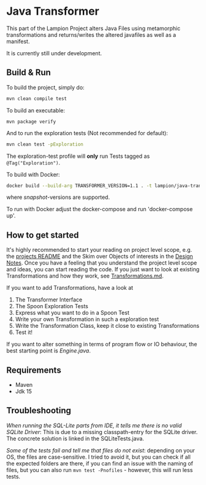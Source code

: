 # Java Transformer

This part of the Lampion Project alters Java Files using metamorphic transformations and returns/writes the altered javafiles as well as a manifest. 

It is currently still under development. 

## Build & Run 

To build the project, simply do: 

```sh
mvn clean compile test
```

To build an executable: 

```
mvn package verify
```

And to run the exploration tests (Not recommended for default):

```sh
mvn clean test -pExploration
```
The exploration-test profile will **only** run Tests tagged as `@Tag("Exploration")`.


To build with Docker: 

```sh
docker build --build-arg TRANSFORMER_VERSION=1.1 . -t lampion/java-transformer:1.1 -t ciselab/java-transformer:1.1 -t ghcr.io/ciselab/lampion/java-transformer:1.1
```

where *snapshot*-versions are supported. 

To run with Docker adjust the docker-compose and run 'docker-compose up'.

## How to get started

It's highly recommended to start your reading on project level scope, e.g. the [projects README](../README.md) and the Skim over Objects of interests in the [Design Notes](../Resources/DesignNotes.md).
Once you have a feeling that you understand the project level scope and ideas,  you can start reading the code. 
If you just want to look at existing Transformations and how they work, see [Transformations.md](../Resources/Transformations.md).

If you want to add Transformations, have a look at 

1. The Transformer Interface
2. The Spoon Exploration Tests
3. Express what you want to do in a Spoon Test
4. Write your own Transformation in such a exploration test
5. Write the Transformation Class, keep it close to existing Transformations
6. Test it!

If you want to alter something in terms of program flow or IO behaviour, the best starting point is *Engine.java*.

## Requirements 

- Maven
- Jdk 15

## Troubleshooting 

*When running the SQL-Lite parts from IDE, it tells me there is no valid SQLite Driver*: This is due to a missing classpath-entry for the SQLite driver. The concrete solution is linked in the SQLiteTests.java. 

*Some of the tests fail and tell me that files do not exist*: depending on your OS, the files are case-sensitive. I tried to avoid it, but you can check if all the expected folders are there, if you can find an issue with the naming of files, but you can also run `mvn test -Pnofiles` - however, this will run less tests. 
